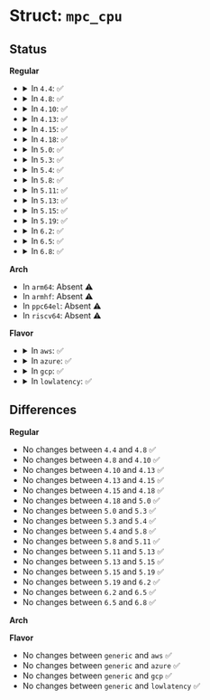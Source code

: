 # Struct: <code>mpc_cpu</code>

## Status
<b>Regular</b>
<ul>
<li>
<details>
<summary>In <code>4.4</code>: ✅</summary>

```c
struct mpc_cpu {
    unsigned char type;
    unsigned char apicid;
    unsigned char apicver;
    unsigned char cpuflag;
    unsigned int cpufeature;
    unsigned int featureflag;
    unsigned int reserved[2];
};
```
</details>
</li>
<li>
<details>
<summary>In <code>4.8</code>: ✅</summary>

```c
struct mpc_cpu {
    unsigned char type;
    unsigned char apicid;
    unsigned char apicver;
    unsigned char cpuflag;
    unsigned int cpufeature;
    unsigned int featureflag;
    unsigned int reserved[2];
};
```
</details>
</li>
<li>
<details>
<summary>In <code>4.10</code>: ✅</summary>

```c
struct mpc_cpu {
    unsigned char type;
    unsigned char apicid;
    unsigned char apicver;
    unsigned char cpuflag;
    unsigned int cpufeature;
    unsigned int featureflag;
    unsigned int reserved[2];
};
```
</details>
</li>
<li>
<details>
<summary>In <code>4.13</code>: ✅</summary>

```c
struct mpc_cpu {
    unsigned char type;
    unsigned char apicid;
    unsigned char apicver;
    unsigned char cpuflag;
    unsigned int cpufeature;
    unsigned int featureflag;
    unsigned int reserved[2];
};
```
</details>
</li>
<li>
<details>
<summary>In <code>4.15</code>: ✅</summary>

```c
struct mpc_cpu {
    unsigned char type;
    unsigned char apicid;
    unsigned char apicver;
    unsigned char cpuflag;
    unsigned int cpufeature;
    unsigned int featureflag;
    unsigned int reserved[2];
};
```
</details>
</li>
<li>
<details>
<summary>In <code>4.18</code>: ✅</summary>

```c
struct mpc_cpu {
    unsigned char type;
    unsigned char apicid;
    unsigned char apicver;
    unsigned char cpuflag;
    unsigned int cpufeature;
    unsigned int featureflag;
    unsigned int reserved[2];
};
```
</details>
</li>
<li>
<details>
<summary>In <code>5.0</code>: ✅</summary>

```c
struct mpc_cpu {
    unsigned char type;
    unsigned char apicid;
    unsigned char apicver;
    unsigned char cpuflag;
    unsigned int cpufeature;
    unsigned int featureflag;
    unsigned int reserved[2];
};
```
</details>
</li>
<li>
<details>
<summary>In <code>5.3</code>: ✅</summary>

```c
struct mpc_cpu {
    unsigned char type;
    unsigned char apicid;
    unsigned char apicver;
    unsigned char cpuflag;
    unsigned int cpufeature;
    unsigned int featureflag;
    unsigned int reserved[2];
};
```
</details>
</li>
<li>
<details>
<summary>In <code>5.4</code>: ✅</summary>

```c
struct mpc_cpu {
    unsigned char type;
    unsigned char apicid;
    unsigned char apicver;
    unsigned char cpuflag;
    unsigned int cpufeature;
    unsigned int featureflag;
    unsigned int reserved[2];
};
```
</details>
</li>
<li>
<details>
<summary>In <code>5.8</code>: ✅</summary>

```c
struct mpc_cpu {
    unsigned char type;
    unsigned char apicid;
    unsigned char apicver;
    unsigned char cpuflag;
    unsigned int cpufeature;
    unsigned int featureflag;
    unsigned int reserved[2];
};
```
</details>
</li>
<li>
<details>
<summary>In <code>5.11</code>: ✅</summary>

```c
struct mpc_cpu {
    unsigned char type;
    unsigned char apicid;
    unsigned char apicver;
    unsigned char cpuflag;
    unsigned int cpufeature;
    unsigned int featureflag;
    unsigned int reserved[2];
};
```
</details>
</li>
<li>
<details>
<summary>In <code>5.13</code>: ✅</summary>

```c
struct mpc_cpu {
    unsigned char type;
    unsigned char apicid;
    unsigned char apicver;
    unsigned char cpuflag;
    unsigned int cpufeature;
    unsigned int featureflag;
    unsigned int reserved[2];
};
```
</details>
</li>
<li>
<details>
<summary>In <code>5.15</code>: ✅</summary>

```c
struct mpc_cpu {
    unsigned char type;
    unsigned char apicid;
    unsigned char apicver;
    unsigned char cpuflag;
    unsigned int cpufeature;
    unsigned int featureflag;
    unsigned int reserved[2];
};
```
</details>
</li>
<li>
<details>
<summary>In <code>5.19</code>: ✅</summary>

```c
struct mpc_cpu {
    unsigned char type;
    unsigned char apicid;
    unsigned char apicver;
    unsigned char cpuflag;
    unsigned int cpufeature;
    unsigned int featureflag;
    unsigned int reserved[2];
};
```
</details>
</li>
<li>
<details>
<summary>In <code>6.2</code>: ✅</summary>

```c
struct mpc_cpu {
    unsigned char type;
    unsigned char apicid;
    unsigned char apicver;
    unsigned char cpuflag;
    unsigned int cpufeature;
    unsigned int featureflag;
    unsigned int reserved[2];
};
```
</details>
</li>
<li>
<details>
<summary>In <code>6.5</code>: ✅</summary>

```c
struct mpc_cpu {
    unsigned char type;
    unsigned char apicid;
    unsigned char apicver;
    unsigned char cpuflag;
    unsigned int cpufeature;
    unsigned int featureflag;
    unsigned int reserved[2];
};
```
</details>
</li>
<li>
<details>
<summary>In <code>6.8</code>: ✅</summary>

```c
struct mpc_cpu {
    unsigned char type;
    unsigned char apicid;
    unsigned char apicver;
    unsigned char cpuflag;
    unsigned int cpufeature;
    unsigned int featureflag;
    unsigned int reserved[2];
};
```
</details>
</li>
</ul>
<b>Arch</b>
<ul>
<li>
In <code>arm64</code>: Absent ⚠️
</li>
<li>
In <code>armhf</code>: Absent ⚠️
</li>
<li>
In <code>ppc64el</code>: Absent ⚠️
</li>
<li>
In <code>riscv64</code>: Absent ⚠️
</li>
</ul>
<b>Flavor</b>
<ul>
<li>
<details>
<summary>In <code>aws</code>: ✅</summary>

```c
struct mpc_cpu {
    unsigned char type;
    unsigned char apicid;
    unsigned char apicver;
    unsigned char cpuflag;
    unsigned int cpufeature;
    unsigned int featureflag;
    unsigned int reserved[2];
};
```
</details>
</li>
<li>
<details>
<summary>In <code>azure</code>: ✅</summary>

```c
struct mpc_cpu {
    unsigned char type;
    unsigned char apicid;
    unsigned char apicver;
    unsigned char cpuflag;
    unsigned int cpufeature;
    unsigned int featureflag;
    unsigned int reserved[2];
};
```
</details>
</li>
<li>
<details>
<summary>In <code>gcp</code>: ✅</summary>

```c
struct mpc_cpu {
    unsigned char type;
    unsigned char apicid;
    unsigned char apicver;
    unsigned char cpuflag;
    unsigned int cpufeature;
    unsigned int featureflag;
    unsigned int reserved[2];
};
```
</details>
</li>
<li>
<details>
<summary>In <code>lowlatency</code>: ✅</summary>

```c
struct mpc_cpu {
    unsigned char type;
    unsigned char apicid;
    unsigned char apicver;
    unsigned char cpuflag;
    unsigned int cpufeature;
    unsigned int featureflag;
    unsigned int reserved[2];
};
```
</details>
</li>
</ul>

## Differences
<b>Regular</b>
<ul>
<li>
No changes between <code>4.4</code> and <code>4.8</code> ✅
</li>
<li>
No changes between <code>4.8</code> and <code>4.10</code> ✅
</li>
<li>
No changes between <code>4.10</code> and <code>4.13</code> ✅
</li>
<li>
No changes between <code>4.13</code> and <code>4.15</code> ✅
</li>
<li>
No changes between <code>4.15</code> and <code>4.18</code> ✅
</li>
<li>
No changes between <code>4.18</code> and <code>5.0</code> ✅
</li>
<li>
No changes between <code>5.0</code> and <code>5.3</code> ✅
</li>
<li>
No changes between <code>5.3</code> and <code>5.4</code> ✅
</li>
<li>
No changes between <code>5.4</code> and <code>5.8</code> ✅
</li>
<li>
No changes between <code>5.8</code> and <code>5.11</code> ✅
</li>
<li>
No changes between <code>5.11</code> and <code>5.13</code> ✅
</li>
<li>
No changes between <code>5.13</code> and <code>5.15</code> ✅
</li>
<li>
No changes between <code>5.15</code> and <code>5.19</code> ✅
</li>
<li>
No changes between <code>5.19</code> and <code>6.2</code> ✅
</li>
<li>
No changes between <code>6.2</code> and <code>6.5</code> ✅
</li>
<li>
No changes between <code>6.5</code> and <code>6.8</code> ✅
</li>
</ul>
<b>Arch</b>
<ul>
</ul>
<b>Flavor</b>
<ul>
<li>
No changes between <code>generic</code> and <code>aws</code> ✅
</li>
<li>
No changes between <code>generic</code> and <code>azure</code> ✅
</li>
<li>
No changes between <code>generic</code> and <code>gcp</code> ✅
</li>
<li>
No changes between <code>generic</code> and <code>lowlatency</code> ✅
</li>
</ul>
